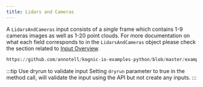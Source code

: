 ```yaml
---
title: Lidars and Cameras
---
```


A `LidarsAndCameras` input consists of a _single_ frame which contains 1-9 cameras images as well as 1-20 point clouds. For more documentation on what each field corresponds to in the `LidarsAndCameras` object please check the section related to [Input Overview](/docs/kognic-io/overview).

```python reference
https://github.com/annotell/kognic-io-examples-python/blob/master/examples/lidars_and_cameras.py
```

:::tip Use dryrun to validate input
Setting `dryrun` parameter to true in the method call, will validate the input using the API but not create any inputs.
:::

